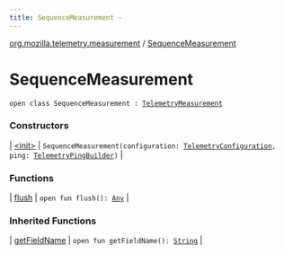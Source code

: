 ```yaml
---
title: SequenceMeasurement - 
---
```


[org.mozilla.telemetry.measurement](../index.html) / [SequenceMeasurement](./index.html)

# SequenceMeasurement

`open class SequenceMeasurement : `[`TelemetryMeasurement`](../-telemetry-measurement/index.html)

### Constructors

| [&lt;init&gt;](-init-.html) | `SequenceMeasurement(configuration: `[`TelemetryConfiguration`](../../org.mozilla.telemetry.config/-telemetry-configuration/index.html)`, ping: `[`TelemetryPingBuilder`](../../org.mozilla.telemetry.ping/-telemetry-ping-builder/index.html)`)` |

### Functions

| [flush](flush.html) | `open fun flush(): `[`Any`](https://kotlinlang.org/api/latest/jvm/stdlib/kotlin/-any/index.html) |

### Inherited Functions

| [getFieldName](../-telemetry-measurement/get-field-name.html) | `open fun getFieldName(): `[`String`](https://kotlinlang.org/api/latest/jvm/stdlib/kotlin/-string/index.html) |

